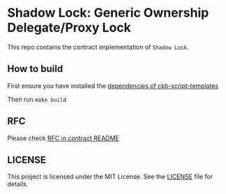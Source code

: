 # Shadow Lock: Generic Ownership Delegate/Proxy Lock

This repo contains the contract implementation of `Shadow Lock`.

## How to build

First ensure you have installed the [dependencies of ckb-script-templates](https://github.com/cryptape/ckb-script-templates?tab=readme-ov-file#dependencies)

Then run `make build`


## RFC

Please check [RFC in contract README](contracts/shadow-lock/README.md)


## LICENSE

This project is licensed under the MIT License. See the [LICENSE](LICENSE) file for details.

